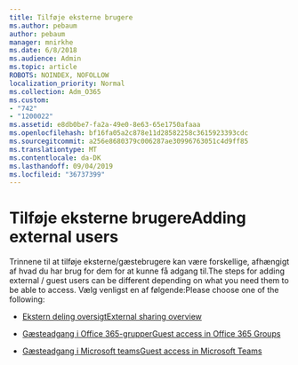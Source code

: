 ```yaml
---
title: Tilføje eksterne brugere
ms.author: pebaum
author: pebaum
manager: mnirkhe
ms.date: 6/8/2018
ms.audience: Admin
ms.topic: article
ROBOTS: NOINDEX, NOFOLLOW
localization_priority: Normal
ms.collection: Adm_O365
ms.custom:
- "742"
- "1200022"
ms.assetid: e8db0be7-fa2a-49e0-8e63-65e1750afaaa
ms.openlocfilehash: bf16fa05a2c878e11d28582258c3615923393cdc
ms.sourcegitcommit: a256e8680379c006287ae30996763051c4d9ff85
ms.translationtype: MT
ms.contentlocale: da-DK
ms.lasthandoff: 09/04/2019
ms.locfileid: "36737399"
---
```

# <a name="adding-external-users"></a><span data-ttu-id="5c42a-102">Tilføje eksterne brugere</span><span class="sxs-lookup"><span data-stu-id="5c42a-102">Adding external users</span></span>

<span data-ttu-id="5c42a-103">Trinnene til at tilføje eksterne/gæstebrugere kan være forskellige, afhængigt af hvad du har brug for dem for at kunne få adgang til.</span><span class="sxs-lookup"><span data-stu-id="5c42a-103">The steps for adding external / guest users can be different depending on what you need them to be able to access.</span></span> <span data-ttu-id="5c42a-104">Vælg venligst en af følgende:</span><span class="sxs-lookup"><span data-stu-id="5c42a-104">Please choose one of the following:</span></span>
  
- [<span data-ttu-id="5c42a-105">Ekstern deling oversigt</span><span class="sxs-lookup"><span data-stu-id="5c42a-105">External sharing overview</span></span>](https://docs.microsoft.com/sharepoint/external-sharing-overview)

- [<span data-ttu-id="5c42a-106">Gæsteadgang i Office 365-grupper</span><span class="sxs-lookup"><span data-stu-id="5c42a-106">Guest access in Office 365 Groups</span></span>](https://support.office.com/en-gb/article/guest-access-in-office-365-groups-bfc7a840-868f-4fd6-a390-f347bf51aff6)

- [<span data-ttu-id="5c42a-107">Gæsteadgang i Microsoft teams</span><span class="sxs-lookup"><span data-stu-id="5c42a-107">Guest access in Microsoft Teams</span></span>](https://docs.microsoft.com/microsoftteams/guest-access-checklist)
